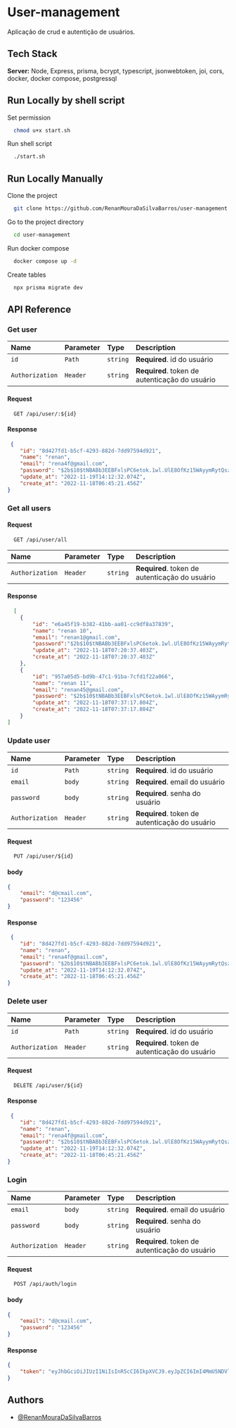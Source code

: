 
# User-management

Aplicação de crud e autentição de usuários.


## Tech Stack

**Server:** Node, Express, prisma, bcrypt, typescript, jsonwebtoken, joi, cors, docker, docker compose, postgressql

## Run Locally by shell script

Set permission

```bash
  chmod u+x start.sh
```

Run shell script

```bash
  ./start.sh
```

## Run Locally Manually

Clone the project

```bash
  git clone https://github.com/RenanMouraDaSilvaBarros/user-management.git
```

Go to the project directory

```bash
  cd user-management
```

Run docker compose

```bash
  docker compose up -d
```

Create tables

```bash
  npx prisma migrate dev
```



## API Reference

### Get user

| Name      | Parameter | Type  |Description                | 
| :-------- | :-------  |:----- | :------------------------- |
| `id`       | `Path` |`string`|  **Required**. id do usuário |
| `Authorization`       | `Header` |`string`|  **Required**. token de autenticação do usuário |

#### Request

```http
  GET /api/user/:${id}
```



#### Response
```json
 {
	"id": "8d427fd1-b5cf-4293-882d-7dd97594d921",
	"name": "renan",
	"email": "rena4f@gmail.com",
	"password": "$2b$10$tNBABb3EEBFxlsPC6etok.1wl.UlE8OfKz15WAyymRytQszH0ax22",
	"update_at": "2022-11-19T14:12:32.074Z",
	"create_at": "2022-11-18T06:45:21.456Z"
}

```

### Get all users

#### Request

```http
  GET /api/user/all
```

| Name      | Parameter | Type  |Description                | 
| :-------- | :-------  |:----- | :------------------------- |
| `Authorization`       | `Header` |`string`|  **Required**. token de autenticação do usuário |

#### Response
```json
  [
	{
		"id": "e6a45f19-b382-41bb-aa01-cc9df8a37839",
		"name": "renan 10",
		"email": "renan1@gmail.com",
		"password":"$2b$10$tNBABb3EEBFxlsPC6etok.1wl.UlE8OfKz15WAyymRytQszH0ax22",
		"update_at": "2022-11-18T07:20:37.403Z",
		"create_at": "2022-11-18T07:20:37.403Z"
	},
	{
		"id": "957a05d5-bd9b-47c1-91ba-7cfd1f22a066",
		"name": "renan 11",
		"email": "renan45@gmail.com",
		"password": "$2b$10$tNBABb3EEBFxlsPC6etok.1wl.UlE8OfKz15WAyymRytQszH0ax22",
		"update_at": "2022-11-18T07:37:17.804Z",
		"create_at": "2022-11-18T07:37:17.804Z"
	}
]

```


### Update user

| Name      | Parameter | Type  |Description                | 
| :-------- | :-------  |:----- | :------------------------- |
| `id`       | `Path` |`string`|  **Required**. id do usuário |
| `email`       | `body` |`string`|  **Required**. email do usuário |
| `password`       | `body` |`string`|  **Required**. senha do usuário |
| `Authorization`       | `Header` |`string`|  **Required**. token de autenticação do usuário |

#### Request

```http
  PUT /api/user/${id}
```

#### body
```json
{
	"email": "d@cmail.com",
    "password": "123456"
}
```

#### Response
```json
 {
	"id": "8d427fd1-b5cf-4293-882d-7dd97594d921",
	"name": "renan",
	"email": "rena4f@gmail.com",
	"password": "$2b$10$tNBABb3EEBFxlsPC6etok.1wl.UlE8OfKz15WAyymRytQszH0ax22",
	"update_at": "2022-11-19T14:12:32.074Z",
	"create_at": "2022-11-18T06:45:21.456Z"
}

```


### Delete  user


| Name      | Parameter | Type  |Description                | 
| :-------- | :-------  |:----- | :------------------------- |
| `id`       | `Path`   |`string`|  **Required**. id do usuário |
| `Authorization`       | `Header` |`string`|  **Required**. token de autenticação do usuário |


#### Request
```http
  DELETE /api/user/${id}
```


#### Response
```json
 {
	"id": "8d427fd1-b5cf-4293-882d-7dd97594d921",
	"name": "renan",
	"email": "rena4f@gmail.com",
	"password": "$2b$10$tNBABb3EEBFxlsPC6etok.1wl.UlE8OfKz15WAyymRytQszH0ax22",
	"update_at": "2022-11-19T14:12:32.074Z",
	"create_at": "2022-11-18T06:45:21.456Z"
}

```


### Login
| Name      | Parameter | Type  |Description                | 
| :-------- | :-------  |:----- | :------------------------- |
| `email`       | `body` |`string`|  **Required**. email do usuário |
| `password`       | `body` |`string`|  **Required**. senha do usuário |
| `Authorization`       | `Header` |`string`|  **Required**. token de autenticação do usuário |

#### Request
```http
  POST /api/auth/login
```
#### body
```json
{
    "email": "d@cmail.com",
    "password": "123456"
}
```

#### Response
```json
{
	"token": "eyJhbGciOiJIUzI1NiIsInR5cCI6IkpXVCJ9.eyJpZCI6ImI4MmU5NDVlLWMxYWQtNDZiNS05ZjM1LTdmOGZhOTdhMTYxZCIsImlhdCI6MTY2ODg2NzI4MCwiZXhwIjoxNjY5MDgzMjgwfQ.oa1vitlcrSBNQIK0i__vqviHsGMFrL3Ts-KqSBiQzVg"
}

```

## Authors

- [@RenanMouraDaSilvaBarros](https://github.com/RenanMouraDaSilvaBarros)

